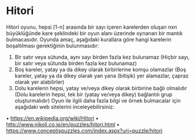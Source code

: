 # Hitori
Hitori oyunu, hepsi [1-n] arasında bir sayı içeren karelerden oluşan nxn büyüklüğünde kare şeklindeki bir oyun alanı üzerinde oynanan bir mantık bulmacasıdır. Oyunda amaç, aşağıdaki kurallara göre hangi karelerin boşaltılması gerektiğinin bulunmasıdır: 
1. Bir satır veya sütunda, aynı sayı birden fazla kez bulunamaz (Hiçbir sayı, bir satır veya sütunda birden fazla kez bulunamaz) 
2. Boş kareler, yatay ya da dikey olarak birbirlerine komşu olamazlar (Boş kareler, yatay ya da dikey olarak yan yana (bitişik) yer alamazlar, çapraz olarak yer alabilirler) 
3. Dolu karelerin hepsi, yatay ve/veya dikey olarak birbirine bağlı olmalıdır (Dolu karelerin hepsi, tek bir (yatay ve/veya dikey) bağlantılı grup oluşturmalıdır) Oyun ile ilgili daha fazla bilgi ve örnek bulmacalar için aşağıdaki web sitelerini inceleyebilirsiniz: 

• https://en.wikipedia.org/wiki/Hitori 
• http://www.nikoli.co.jp/en/puzzles/hitori.html 
• https://www.conceptispuzzles.com/index.aspx?uri=puzzle/hitori
